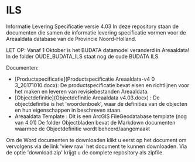 ILS
===

Informatie Levering Specificatie versie 4.03
In deze repository staan de documenten die samen de informatie levering specificatie vormen voor de Areaaldata database van de Provincie Noord-Holland.

LET OP: Vanaf 1 Oktober is het BUDATA datamodel veranderd in Areaaldata! In de folder OUDE_BUDATA_ILS staat nog de oude BUDATA ILS.

Documenten:

* [Productspecificatie](Productspecificatie Areaaldata-v4 0 3_20171010.docx): De productspecificatie bevat eisen en richtlijnen voor het maken en leveren van revisiebestanden Areaaldata.
* [Objectdefinitie](Objectdefinitie Areaaldata v4.03.docx) : De objectdefinitie is het 'woordenboek', waar de definities van de objecten en hun eigenschappen in beschreven staan.
* Areaaldata Template : Dit is een ArcGIS FileGeodatabase template (nog van 4.01)
De folder Objectbladen bevat de Markdown documenten waarmee de Objectdefinitie wordt beheerd/aangemaakt

Om de Word documenten te downloaden klikt u eerst op het document om vervolgens via de link 'view raw' het document te kunnen downloaden. Via de optie 'download zip' krijgt u de complete repository als zipfile.
